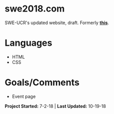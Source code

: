 # swe2018.com
SWE-UCR's updated website, draft. Formerly **[this](http://ucrswe.weebly.com/)**.

# Languages
- HTML
- CSS

# Goals/Comments
- Event page

**Project Started:** 7-2-18 | **Last Updated:** 10-19-18
